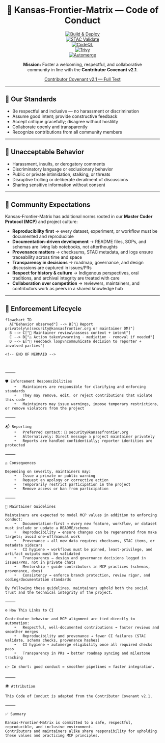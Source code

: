 <div align="center">

# 🌾 Kansas-Frontier-Matrix — Code of Conduct

[![Build & Deploy](https://github.com/bartytime4life/Kansas-Frontier-Matrix/actions/workflows/site.yml/badge.svg)](../.github/workflows/site.yml)  
[![STAC Validate](https://github.com/bartytime4life/Kansas-Frontier-Matrix/actions/workflows/stac-validate.yml/badge.svg)](../.github/workflows/stac-validate.yml)  
[![CodeQL](https://github.com/bartytime4life/Kansas-Frontier-Matrix/actions/workflows/codeql.yml/badge.svg)](../.github/workflows/codeql.yml)  
[![Trivy](https://github.com/bartytime4life/Kansas-Frontier-Matrix/actions/workflows/trivy.yml/badge.svg)](../.github/workflows/trivy.yml)  
[![Automerge](https://github.com/bartytime4life/Kansas-Frontier-Matrix/actions/workflows/automerge.yml/badge.svg)](../.github/workflows/automerge.yml)

**Mission:** Foster a welcoming, respectful, and collaborative  
community in line with the **Contributor Covenant v2.1**.

[Contributor Covenant v2.1 — Full Text](https://www.contributor-covenant.org/version/2/1/code_of_conduct/)

</div>

---

## 🤝 Our Standards

- Be respectful and inclusive — no harassment or discrimination  
- Assume good intent; provide constructive feedback  
- Accept critique gracefully; disagree without hostility  
- Collaborate openly and transparently  
- Recognize contributions from all community members  

---

## 🚫 Unacceptable Behavior

- Harassment, insults, or derogatory comments  
- Discriminatory language or exclusionary behavior  
- Public or private intimidation, stalking, or threats  
- Disruptive trolling or deliberate derailment of discussions  
- Sharing sensitive information without consent  

---

## 📑 Community Expectations

Kansas-Frontier-Matrix has additional norms rooted in our **Master Coder Protocol (MCP)** and project culture:

- **Reproducibility first** → every dataset, experiment, or workflow must be documented and reproducible  
- **Documentation-driven development** → README files, SOPs, and schemas are living lab notebooks, not afterthoughts  
- **Provenance matters** → checksums, STAC metadata, and logs ensure traceability across time and space  
- **Transparency in decisions** → roadmap, governance, and design discussions are captured in issues/PRs  
- **Respect for history & culture** → Indigenous perspectives, oral traditions, and archival integrity are treated with care  
- **Collaboration over competition** → reviewers, maintainers, and contributors work as peers in a shared knowledge hub  

---

## 🔄 Enforcement Lifecycle

```mermaid
flowchart TD
  A["Behavior observed"] --> B["📩 Report privately\n(security@kansasfrontier.org or maintainer DM)"]
  B --> C["🔎 Maintainer review\nassess context + intent"]
  C --> D["⚖️ Action taken\nwarning · mediation · removal if needed"]
  D --> E["📢 Feedback loop\ncommunicate decision to reporter + involved parties"]

<!-- END OF MERMAID -->



⸻

🛡️ Enforcement Responsibilities
	•	Maintainers are responsible for clarifying and enforcing standards
	•	They may remove, edit, or reject contributions that violate this code
	•	Maintainers may issue warnings, impose temporary restrictions, or remove violators from the project

⸻

📬 Reporting
	•	Preferred contact: 📧 security@kansasfrontier.org
	•	Alternatively: Direct message a project maintainer privately
	•	Reports are handled confidentially; reporter identities are protected

⸻

⚖️ Consequences

Depending on severity, maintainers may:
	•	Issue a private or public warning
	•	Request an apology or corrective action
	•	Temporarily restrict participation in the project
	•	Remove access or ban from participation

⸻

🧭 Maintainer Guidelines

Maintainers are expected to model MCP values in addition to enforcing conduct:
	•	Documentation-first → every new feature, workflow, or dataset must include or update a README/schema
	•	Reproducibility → ensure changes can be regenerated from make targets; avoid one-off/manual work
	•	Provenance → all new data requires checksums, STAC items, or metadata sidecars
	•	CI hygiene → workflows must be pinned, least-privilege, and artifact outputs must be validated
	•	Transparency → design and governance decisions logged in issues/PRs, not in private chats
	•	Mentorship → guide contributors in MCP practices (schemas, provenance, docs)
	•	Consistency → enforce branch protection, review rigor, and coding/documentation standards

By following these guidelines, maintainers uphold both the social trust and the technical integrity of the project.

⸻

⚙️ How This Links to CI

Contributor behavior and MCP alignment are tied directly to automation:
	•	Respectful, well-documented contributions → faster reviews and smoother merges
	•	Reproducibility and provenance → fewer CI failures (STAC validate, schema checks, provenance hashes)
	•	CI hygiene → automerge eligibility once all required checks pass
	•	Transparency in PRs → better roadmap syncing and milestone tracking

👉 In short: good conduct = smoother pipelines = faster integration.

⸻

🌍 Attribution

This Code of Conduct is adapted from the Contributor Covenant v2.1.

⸻

✅ Summary

Kansas-Frontier-Matrix is committed to a safe, respectful, reproducible, and inclusive environment.
Contributors and maintainers alike share responsibility for upholding these values and practicing MCP principles.